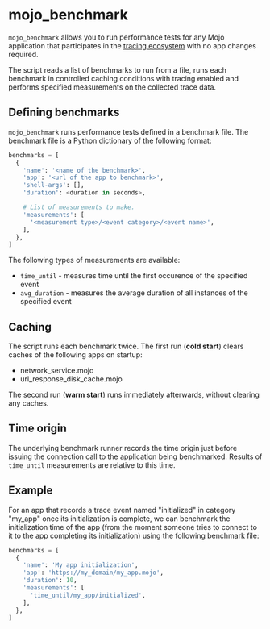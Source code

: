# mojo_benchmark

`mojo_benchmark` allows you to run performance tests for any Mojo application
that participates in the [tracing
ecosystem](https://github.com/domokit/mojo/blob/master/mojo/services/tracing/public/interfaces/tracing.mojom)
with no app changes required.

The script reads a list of benchmarks to run from a file, runs each benchmark in
controlled caching conditions with tracing enabled and performs specified
measurements on the collected trace data.

## Defining benchmarks

`mojo_benchmark` runs performance tests defined in a benchmark file. The
benchmark file is a Python dictionary of the following format:

```python
benchmarks = [
  {
    'name': '<name of the benchmark>',
    'app': '<url of the app to benchmark>',
    'shell-args': [],
    'duration': <duration in seconds>,

    # List of measurements to make.
    'measurements': [
      '<measurement type>/<event category>/<event name>',
    ],
  },
]
```

The following types of measurements are available:

 - `time_until` - measures time until the first occurence of the specified event
 - `avg_duration` - measures the average duration of all instances of the 
    specified event

## Caching

The script runs each benchmark twice. The first run (**cold start**) clears
caches of the following apps on startup:

 - network_service.mojo
 - url_response_disk_cache.mojo

The second run (**warm start**) runs immediately afterwards, without clearing
any caches.

## Time origin

The underlying benchmark runner records the time origin just before issuing the
connection call to the application being benchmarked. Results of `time_until`
measurements are relative to this time.

## Example

For an app that records a trace event named "initialized" in category "my_app"
once its initialization is complete, we can benchmark the initialization time of
the app (from the moment someone tries to connect to it to the app completing
its initialization) using the following benchmark file:

```python
benchmarks = [
  {
    'name': 'My app initialization',
    'app': 'https://my_domain/my_app.mojo',
    'duration': 10,
    'measurements': [
      'time_until/my_app/initialized',
    ],
  },
]
```
